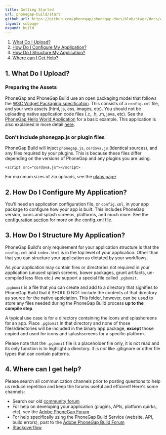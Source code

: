 ```yaml
---
title: Getting Started
url: phonegap-build/start
github_url: https://github.com/phonegap/phonegap-docs/blob/stage/docs/4-phonegap-build/1-getting-started.html.md
layout: subpage
expand: build
---
```


1. [What Do I Upload?](#what_do_i_upload)
1. [How Do I Configure My Application?](#configure_application)
1. [How Do I Structure My Application?](#structure_application)
1. [Where can I Get Help?](#help)

<a class="anchor" id="what_do_i_upload"></a>

## 1. What Do I Upload?

### Preparing the Assets

PhoneGap and PhoneGap Build use an open packaging model that follows the [W3C Widget Packaging specification](http://www.w3.org/TR/widgets/). This consists of a `config.xml` file, and your web assets (html, js, css, images, etc). You should not be uploading native application code files (.c, .h, .m, java, etc). See the [PhoneGap Hello World Application](https://github.com/phonegap/phonegap-template-hello-world) for a basic example. This application is also explained in more detail [here](/tutorials/develop/hello-world-explained/).

### Don't include phonegap.js or plugin files

PhoneGap Build will inject `phonegap.js`, `cordova.js` (identical sources), and any files required by your plugins. This is because these files differ depending on the versions of PhoneGap and any plugins you are using.

    <script src="cordova.js"></script>

For maximum sizes of zip uploads, see the <a href="https://build.phonegap.com/plans">plans page</a>.

<a class="anchor" id="configure_application"></a>

## 2. How Do I Configure My Application?

You'll need an application configuration file, or `config.xml`, in your app package to configure how your app is built. This includes PhoneGap version, icons and splash screens, platforms, and much more. See the [configuration section](../configuring/) for more on the config.xml file.

<a class="anchor" id="structure_application"></a>

## 3. How Do I Structure My Application?

PhoneGap Build's only requirement for your application structure is that the `config.xml` and `index.html` is in the top level of your application.  Other than that
you can structure your application as dictated by your workflows.

As your application may contain files or directories not required in your application (unused splash screens, bower packages, grunt artifacts, un-compiled less files etc.) we support a
special file called `.pgbomit`.

`.pgbomit` is a file that you can create and add to a directory that signifies to PhoneGap Build that it SHOULD NOT
include the contents of that directory as source for the native applciation. This folder, however, can be
used to store any files needed during the PhoneGap Build process **up to the compile step**.

A typical use case is for a directory containing the icons and splashcreens for an app. Place `.pgbomit` in that directory and none of those files/directories will be included in the binary app package, **except** those copied and used for icons and splashscreens for a specific platform.

Please note that the `.pgbomit` file is a placeholder file only, it is not read and its only function is to highlight a directory.  It is *not* like .gitignore or other file types that can contain patterns.

<a class="anchor" id="help"></a>

## 4. Where can I get help?

Please search all communication channels prior to posting questions to help us reduce repetition and keep the forums useful and efficient! Here's some channels:

- Search our old [community forum](http://community.phonegap.com)
- For help on developing your application (plugins, APIs, platform quirks, etc), see the [Adobe PhoneGap Forum](https://forums.adobe.com/community/phonegap/)
- For help specifically using the PhoneGap Build Service (website, API, build errors), post to the [Adobe PhoneGap Build Forum](https://forums.adobe.com/community/phonegap/)
- [Stackoverflow](http://www.stackoverflow.com)
